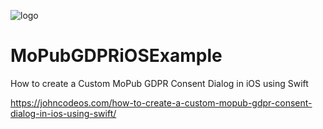 ![logo](https://i.imgur.com/Dv73hCk.png)
# MoPubGDPRiOSExample
How to create a Custom MoPub GDPR Consent Dialog in iOS using Swift

https://johncodeos.com/how-to-create-a-custom-mopub-gdpr-consent-dialog-in-ios-using-swift/
